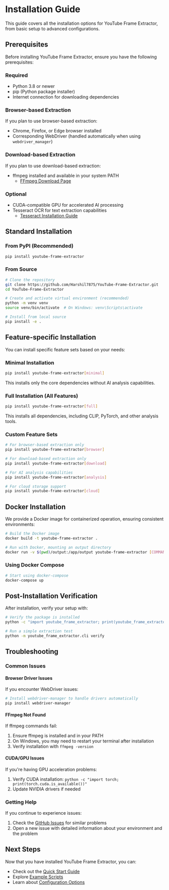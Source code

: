 # Installation Guide

This guide covers all the installation options for YouTube Frame Extractor, from basic setup to advanced configurations.

## Prerequisites

Before installing YouTube Frame Extractor, ensure you have the following prerequisites:

### Required

- Python 3.8 or newer
- pip (Python package installer)
- Internet connection for downloading dependencies

### Browser-based Extraction

If you plan to use browser-based extraction:

- Chrome, Firefox, or Edge browser installed
- Corresponding WebDriver (handled automatically when using `webdriver_manager`)

### Download-based Extraction

If you plan to use download-based extraction:

- ffmpeg installed and available in your system PATH
  - [FFmpeg Download Page](https://ffmpeg.org/download.html)

### Optional

- CUDA-compatible GPU for accelerated AI processing
- Tesseract OCR for text extraction capabilities
  - [Tesseract Installation Guide](https://github.com/tesseract-ocr/tesseract)

## Standard Installation

### From PyPI (Recommended)

```bash
pip install youtube-frame-extractor
```

### From Source

```bash
# Clone the repository
git clone https://github.com/Harshil7875/YouTube-Frame-Extractor.git
cd YouTube-Frame-Extractor

# Create and activate virtual environment (recommended)
python -m venv venv
source venv/bin/activate  # On Windows: venv\Scripts\activate

# Install from local source
pip install -e .
```

## Feature-specific Installation

You can install specific feature sets based on your needs:

### Minimal Installation

```bash
pip install youtube-frame-extractor[minimal]
```

This installs only the core dependencies without AI analysis capabilities.

### Full Installation (All Features)

```bash
pip install youtube-frame-extractor[full]
```

This installs all dependencies, including CLIP, PyTorch, and other analysis tools.

### Custom Feature Sets

```bash
# For browser-based extraction only
pip install youtube-frame-extractor[browser]

# For download-based extraction only
pip install youtube-frame-extractor[download]

# For AI analysis capabilities
pip install youtube-frame-extractor[analysis]

# For cloud storage support
pip install youtube-frame-extractor[cloud]
```

## Docker Installation

We provide a Docker image for containerized operation, ensuring consistent environments:

```bash
# Build the Docker image
docker build -t youtube-frame-extractor .

# Run with Docker, mounting an output directory
docker run -v $(pwd)/output:/app/output youtube-frame-extractor [COMMANDS]
```

### Using Docker Compose

```bash
# Start using docker-compose
docker-compose up
```

## Post-Installation Verification

After installation, verify your setup with:

```bash
# Verify the package is installed
python -c "import youtube_frame_extractor; print(youtube_frame_extractor.__version__)"

# Run a simple extraction test
python -m youtube_frame_extractor.cli verify
```

## Troubleshooting

### Common Issues

#### Browser Driver Issues

If you encounter WebDriver issues:

```bash
# Install webdriver-manager to handle drivers automatically
pip install webdriver-manager
```

#### FFmpeg Not Found

If ffmpeg commands fail:

1. Ensure ffmpeg is installed and in your PATH
2. On Windows, you may need to restart your terminal after installation
3. Verify installation with `ffmpeg -version`

#### CUDA/GPU Issues

If you're having GPU acceleration problems:

1. Verify CUDA installation: `python -c "import torch; print(torch.cuda.is_available())"`
2. Update NVIDIA drivers if needed

### Getting Help

If you continue to experience issues:

1. Check the [GitHub Issues](https://github.com/Harshil7875/YouTube-Frame-Extractor/issues) for similar problems
2. Open a new issue with detailed information about your environment and the problem

## Next Steps

Now that you have installed YouTube Frame Extractor, you can:

- Check out the [Quick Start Guide](examples/quickstart.md)
- Explore [Example Scripts](examples/index.md)
- Learn about [Configuration Options](api-reference/config.md)